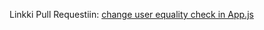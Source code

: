 Linkki Pull Requestiin:
[change user equality check in App.js](https://github.com/tkt-sankarikoodaajat-2020/sankaristoorit/pull/32)
